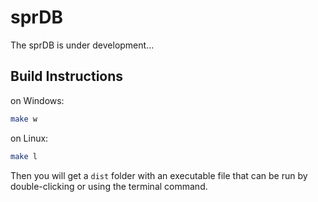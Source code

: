 # sprDB

The sprDB is under development...

## Build Instructions
on Windows:
```bash
make w
```

on Linux:
```bash
make l
```

Then you will get a `dist` folder with an executable file that can be run by double-clicking or using the terminal command.
